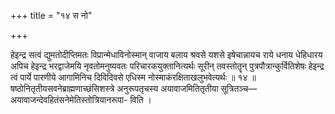 +++
title = "१४ स नो"

+++

हेइन्द्र सत्वं द्युमतोदीप्तिमतः विप्रान्मेधाविनोस्मान् वाजाय बलाय श्रवसे यशसे इषेचान्नायच राये धनाय धेहिधारय अपिच हेइन्द्र भरद्वाजेमयि नृवतोमनुष्यवतः परिचारकयुक्तानित्यर्थः सूरीन् तवस्तोतॄन् पुत्रपौत्रान्कुर्वितिशेषः हेइन्द्र त्वं पार्ये पारणीये आगामिनिच दिविदिवसे एधिस्म नोस्माकंरक्षिताखलुभवेत्यर्थः ॥ १४ ॥ षष्ठोनितृतीयसवनेब्राह्मणाच्छंसिशस्त्रे अनुरूपतृचस्य अयावाजमितितृतीया सूत्रितञ्च—अयावाजन्देवहितंसनेमेतिस्तोत्रियानरूपा- विति ।